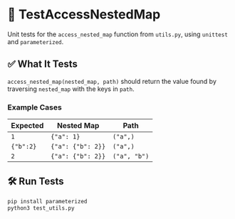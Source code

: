 # 🧪 TestAccessNestedMap

Unit tests for the `access_nested_map` function from `utils.py`, using `unittest` and `parameterized`.

## ✅ What It Tests

`access_nested_map(nested_map, path)` should return the value found by traversing `nested_map` with the keys in `path`.

### Example Cases

| Expected | Nested Map            | Path        |
|----------|------------------------|-------------|
| `1`      | `{"a": 1}`             | `("a",)`    |
| `{"b":2}`| `{"a": {"b": 2}}`      | `("a",)`    |
| `2`      | `{"a": {"b": 2}}`      | `("a", "b")`|

## 🛠️ Run Tests

```bash
pip install parameterized
python3 test_utils.py
